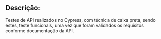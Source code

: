## Descrição:

Testes de API realizados no Cypress, com técnica de caixa preta, sendo estes, teste funcionais, uma vez que foram validados os requisitos conforme documentação da API.